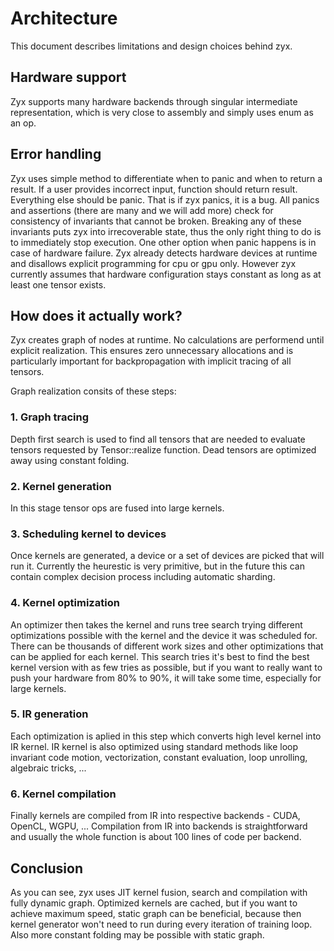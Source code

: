 # Architecture

This document describes limitations and design choices behind zyx.

## Hardware support

Zyx supports many hardware backends through singular intermediate representation, which is very close to assembly
and simply uses enum as an op.

## Error handling

Zyx uses simple method to differentiate when to panic and when to return a result. If a user provides incorrect
input, function should return result. Everything else should be panic. That is if zyx panics, it is a bug.
All panics and assertions (there are many and we will add more) check for consistency of invariants that cannot
be broken. Breaking any of these invariants puts zyx into irrecoverable state, thus the only right thing to do
is to immediately stop execution. One other option when panic happens is in case of hardware failure.
Zyx already detects hardware devices at runtime and disallows explicit programming for cpu or gpu only.
However zyx currently assumes that hardware configuration stays constant as long as at least one tensor exists.

## How does it actually work?

Zyx creates graph of nodes at runtime. No calculations are performend until explicit realization. This ensures
zero unnecessary allocations and is particularly important for backpropagation with implicit tracing of all
tensors.

Graph realization consits of these steps:

### 1. Graph tracing

Depth first search is used to find all tensors that are needed to evaluate tensors requested by Tensor::realize
function. Dead tensors are optimized away using constant folding.

### 2. Kernel generation

In this stage tensor ops are fused into large kernels.

### 3. Scheduling kernel to devices

Once kernels are generated, a device or a set of devices are picked that will run it. Currently the heurestic
is very primitive, but in the future this can contain complex decision process including automatic sharding.

### 4. Kernel optimization

An optimizer then takes the kernel and runs tree search trying different optimizations possible with the kernel
and the device it was scheduled for. There can be thousands of different work sizes and other optimizations
that can be applied for each kernel. This search tries it's best to find the best kernel version with as few
tries as possible, but if you want to really want to push your hardware from 80% to 90%, it will take some time,
especially for large kernels.

### 5. IR generation

Each optimization is aplied in this step which converts high level kernel into IR kernel. IR kernel is also
optimized using standard methods like loop invariant code motion, vectorization, constant evaluation, loop
unrolling, algebraic tricks, ...

### 6. Kernel compilation

Finally kernels are compiled from IR into respective backends - CUDA, OpenCL, WGPU, ...
Compilation from IR into backends is straightforward and usually the whole function is about 100 lines of code
per backend.

## Conclusion

As you can see, zyx uses JIT kernel fusion, search and compilation with fully dynamic graph. Optimized kernels
are cached, but if you want to achieve maximum speed, static graph can be beneficial, because then kernel
generator won't need to run during every iteration of training loop. Also more constant folding may be possible
with static graph.
